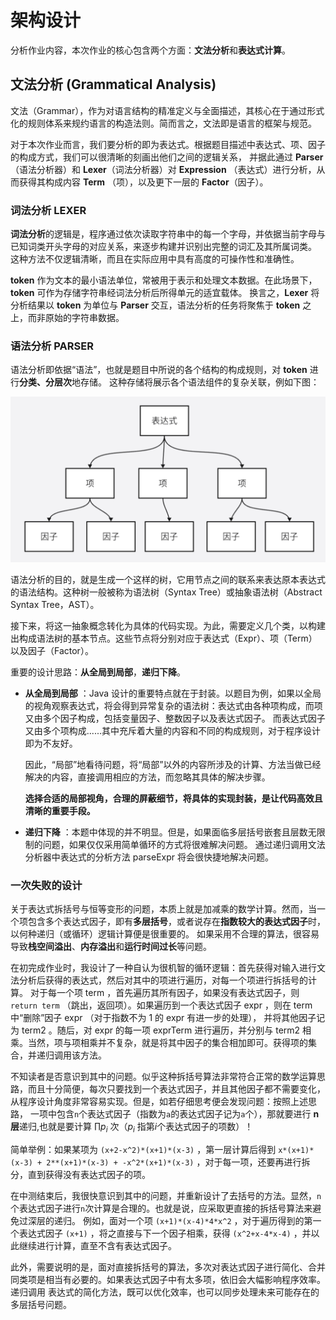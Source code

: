 # 架构设计

分析作业内容，本次作业的核心包含两个方面：**文法分析**和**表达式计算**。

## 文法分析 (Grammatical Analysis)

文法（Grammar），作为对语言结构的精准定义与全面描述，其核心在于通过形式化的规则体系来规约语言的构造法则。简而言之，文法即是语言的框架与规范。

对于本次作业而言，我们要分析的即为表达式。根据题目描述中表达式、项、因子的构成方式，我们可以很清晰的刻画出他们之间的逻辑关系，
并据此通过 **Parser**（语法分析器）和 **Lexer**（词法分析器）对 **Expression** （表达式）进行分析，从而获得其构成内容 **Term** （项），以及更下一层的 **Factor**（因子）。

### 词法分析 LEXER

**词法分析**的逻辑是，程序通过依次读取字符串中的每一个字母，并依据当前字母与已知词类开头字母的对应关系，来逐步构建并识别出完整的词汇及其所属词类。
这种方法不仅逻辑清晰，而且在实际应用中具有高度的可操作性和准确性。

**token** 作为文本的最小语法单位，常被用于表示和处理文本数据。在此场景下，**token** 可作为存储字符串经词法分析后所得单元的适宜载体。
换言之，**Lexer** 将分析结果以 **token** 为单位与 **Parser** 交互，语法分析的任务将聚焦于 **token** 之上，而非原始的字符串数据。

### 语法分析 PARSER
语法分析即依据“语法”，也就是题目中所说的各个结构的构成规则，对 **token** 进行**分类、分层次**地存储。
这种存储将展示各个语法组件的复杂关联，例如下图：

![Expression Structure](../resourse/expression_structure.png)

语法分析的目的，就是生成一个这样的树，它用节点之间的联系来表达原本表达式的语法结构。这种树一般被称为语法树（Syntax Tree）或抽象语法树（Abstract Syntax Tree，AST）。

接下来，将这一抽象概念转化为具体的代码实现。为此，需要定义几个类，以构建出构成语法树的基本节点。这些节点将分别对应于表达式（Expr）、项（Term）以及因子（Factor）。

重要的设计思路：**从全局到局部**，**递归下降**。

* **从全局到局部** ：Java 设计的重要特点就在于封装。以题目为例，如果以全局的视角观察表达式，将会得到异常复杂的语法树：表达式由各种项构成，而项又由多个因子构成，包括变量因子、整数因子以及表达式因子。
而表达式因子又由多个项构成......其中充斥着大量的内容和不同的构成规则，对于程序设计即为不友好。

    因此，“局部”地看待问题，将“局部”以外的内容所涉及的计算、方法当做已经解决的内容，直接调用相应的方法，而忽略其具体的解决步骤。

    **选择合适的局部视角，合理的屏蔽细节，将具体的实现封装，是让代码高效且清晰的重要手段。**

* **递归下降** ：本题中体现的并不明显。但是，如果面临多层括号嵌套且层数无限制的问题，如果仅仅采用简单循环的方式将很难解决问题。
    通过递归调用文法分析器中表达式的分析方法 parseExpr 将会很快捷地解决问题。


### 一次失败的设计
关于表达式拆括号与恒等变形的问题，本质上就是加减乘的数学计算。然而，当一个项包含多个表达式因子，即有**多层括号**，或者说存在**指数较大的表达式因子**时，以何种递归（或循环）逻辑计算便是很重要的。
如果采用不合理的算法，很容易导致**栈空间溢出**、**内存溢出**和**运行时间过长**等问题。

在初完成作业时，我设计了一种自认为很机智的循环逻辑：首先获得对输入进行文法分析后获得的表达式，然后对其中的项进行遍历，对每一个项进行拆括号的计算。
对于每一个项 term ，首先遍历其所有因子，如果没有表达式因子，则 `return term` （跳出，返回项）。如果遍历到一个表达式因子 expr ，则在 term 中“删除”因子 expr （对于指数不为 1 的 expr 有进一步的处理），
并将其他因子记为 term2 。随后，对 expr 的每一项 exprTerm 进行遍历，并分别与 term2 相乘。当然，项与项相乘并不复杂，就是将其中因子的集合相加即可。获得项的集合，并递归调用该方法。

不知读者是否意识到其中的问题。似乎这种拆括号算法非常符合正常的数学运算思路，而且十分简便，每次只要找到一个表达式因子，并且其他因子都不需要变化，从程序设计角度非常容易实现。但是，如若仔细思考便会发现问题：按照上述思路，
一项中包含`n`个表达式因子（指数为`a`的表达式因子记为`a`个），那就要进行 **n 层**递归,也就是要计算 $\prod p_i$ 次（$p_i$ 指第$i$个表达式因子的项数）！

简单举例：如果某项为 `(x+2-x^2)*(x+1)*(x-3)` ，第一层计算后得到 `x*(x+1)*(x-3) + 2**(x+1)*(x-3) + -x^2*(x+1)*(x-3)` ，对于每一项，还要再进行拆分，直到获得没有表达式因子的项。

在中测结束后，我很快意识到其中的问题，并重新设计了去括号的方法。显然，`n`个表达式因子进行`n`次计算是合理的。也就是说，应采取更直接的拆括号算法来避免过深层的递归。
例如，面对一个项 `(x+1)*(x-4)*4*x^2` ，对于遍历得到的第一个表达式因子 `(x+1)` ，将之直接与下一个因子相乘，获得 `(x^2+x-4*x-4)` ，并以此继续进行计算，直至不含有表达式因子。

此外，需要说明的是，面对直接拆括号的算法，多次对表达式因子进行简化、合并同类项是相当有必要的。如果表达式因子中有太多项，依旧会大幅影响程序效率。递归调用
表达式的简化方法，既可以优化效率，也可以同步处理未来可能存在的多层括号问题。